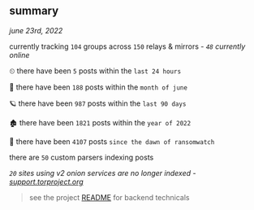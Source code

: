 
## summary
_june 23rd, 2022_

currently tracking `104` groups across `150` relays & mirrors - _`48` currently online_

⏲ there have been `5` posts within the `last 24 hours`

🦈 there have been `188` posts within the `month of june`

🪐 there have been `987` posts within the `last 90 days`

🏚 there have been `1821` posts within the `year of 2022`

🦕 there have been `4107` posts `since the dawn of ransomwatch`

there are `50` custom parsers indexing posts

_`20` sites using v2 onion services are no longer indexed - [support.torproject.org](https://support.torproject.org/onionservices/v2-deprecation/)_

> see the project [README](https://github.com/joshhighet/ransomwatch#ransomwatch--) for backend technicals
